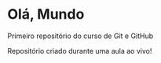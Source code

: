 # Olá, Mundo
 Primeiro repositório do curso de Git e GitHub

Repositório criado durante uma aula ao vivo!
